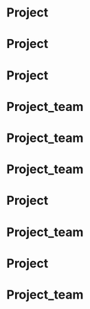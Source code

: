 # Project
# Project
# Project
# Project_team
# Project_team
# Project_team
# Project
# Project_team
# Project
# Project_team
